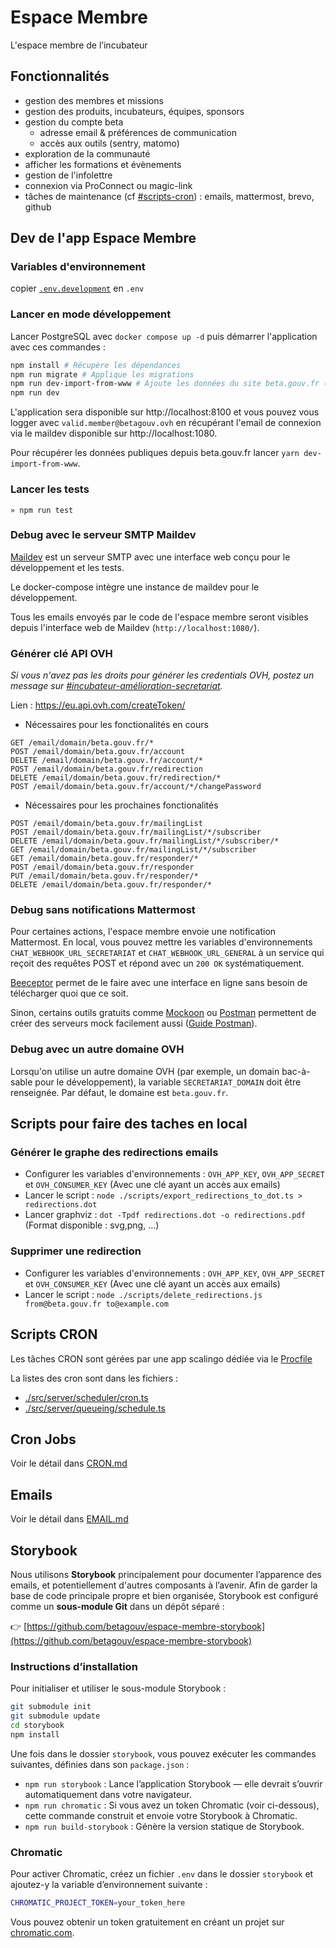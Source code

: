 # Espace Membre

L'espace membre de l’incubateur

## Fonctionnalités

-   gestion des membres et missions
-   gestion des produits, incubateurs, équipes, sponsors
-   gestion du compte beta
    -   adresse email & préférences de communication
    -   accès aux outils (sentry, matomo)
-   exploration de la communauté
-   afficher les formations et évènements
-   gestion de l'infolettre
-   connexion via ProConnect ou magic-link
-   tâches de maintenance (cf [#scripts-cron](#scripts-cron)) : emails, mattermost, brevo, github

## Dev de l'app Espace Membre

### Variables d'environnement

copier [`.env.development`](./.env.development) en `.env`

### Lancer en mode développement

Lancer PostgreSQL avec `docker compose up -d` puis démarrer l'application avec ces commandes :

```sh
npm install # Récupère les dépendances
npm run migrate # Applique les migrations
npm run dev-import-from-www # Ajoute les données du site beta.gouv.fr (utilisateur, produits, incubateurs, ...)
npm run dev
```

L'application sera disponible sur http://localhost:8100 et vous pouvez vous logger avec `valid.member@betagouv.ovh` en récupérant l'email de connexion via le maildev disponible sur http://localhost:1080.

Pour récupérer les données publiques depuis beta.gouv.fr lancer `yarn dev-import-from-www`.

### Lancer les tests

```
» npm run test
```

### Debug avec le serveur SMTP Maildev

[Maildev](http://maildev.github.io/maildev/) est un serveur SMTP avec une interface web conçu pour le développement et les tests.

Le docker-compose intègre une instance de maildev pour le développement.

Tous les emails envoyés par le code de l'espace membre seront visibles depuis l'interface web de Maildev (`http://localhost:1080/`).

### Générer clé API OVH

_Si vous n'avez pas les droits pour générer les credentials OVH, postez un message sur [#incubateur-amélioration-secretariat](https://startups-detat.slack.com/archives/C017J6CUN2V)._

Lien : https://eu.api.ovh.com/createToken/

-   Nécessaires pour les fonctionalités en cours

```
GET /email/domain/beta.gouv.fr/*
POST /email/domain/beta.gouv.fr/account
DELETE /email/domain/beta.gouv.fr/account/*
POST /email/domain/beta.gouv.fr/redirection
DELETE /email/domain/beta.gouv.fr/redirection/*
POST /email/domain/beta.gouv.fr/account/*/changePassword
```

-   Nécessaires pour les prochaines fonctionalités

```
POST /email/domain/beta.gouv.fr/mailingList
POST /email/domain/beta.gouv.fr/mailingList/*/subscriber
DELETE /email/domain/beta.gouv.fr/mailingList/*/subscriber/*
GET /email/domain/beta.gouv.fr/mailingList/*/subscriber
GET /email/domain/beta.gouv.fr/responder/*
POST /email/domain/beta.gouv.fr/responder
PUT /email/domain/beta.gouv.fr/responder/*
DELETE /email/domain/beta.gouv.fr/responder/*
```

### Debug sans notifications Mattermost

Pour certaines actions, l'espace membre envoie une notification Mattermost. En local, vous pouvez mettre les variables d'environnements `CHAT_WEBHOOK_URL_SECRETARIAT` et `CHAT_WEBHOOK_URL_GENERAL` à un service qui reçoit des requêtes POST et répond avec un `200 OK` systématiquement.

[Beeceptor](https://beeceptor.com/) permet de le faire avec une interface en ligne sans besoin de télécharger quoi que ce soit.

Sinon, certains outils gratuits comme [Mockoon](https://mockoon.com/) ou [Postman](https://www.postman.com/) permettent de créer des serveurs mock facilement aussi ([Guide Postman](https://learning.postman.com/docs/designing-and-developing-your-api/mocking-data/setting-up-mock/#creating-mock-servers-in-app)).

### Debug avec un autre domaine OVH

Lorsqu'on utilise un autre domaine OVH (par exemple, un domain bac-à-sable pour le développement), la variable `SECRETARIAT_DOMAIN` doit être renseignée. Par défaut, le domaine est `beta.gouv.fr`.

## Scripts pour faire des taches en local

### Générer le graphe des redirections emails

-   Configurer les variables d'environnements : `OVH_APP_KEY`, `OVH_APP_SECRET` et `OVH_CONSUMER_KEY` (Avec une clé ayant un accès aux emails)
-   Lancer le script : `node ./scripts/export_redirections_to_dot.ts > redirections.dot`
-   Lancer graphviz : `dot -Tpdf redirections.dot -o redirections.pdf` (Format disponible : svg,png, ...)

### Supprimer une redirection

-   Configurer les variables d'environnements : `OVH_APP_KEY`, `OVH_APP_SECRET` et `OVH_CONSUMER_KEY` (Avec une clé ayant un accès aux emails)
-   Lancer le script : `node ./scripts/delete_redirections.js from@beta.gouv.fr to@example.com`

## Scripts CRON

Les tâches CRON sont gérées par une app scalingo dédiée via le [Procfile](./Procfile)

La listes des cron sont dans les fichiers :

-   [./src/server/scheduler/cron.ts](./src/server/scheduler/cron.ts)
-   [./src/server/queueing/schedule.ts](./src/server/queueing/schedule.ts)

## Cron Jobs

Voir le détail dans [CRON.md](./CRON.md)

## Emails

Voir le détail dans [EMAIL.md](./EMAIL.md)

## Storybook

Nous utilisons **Storybook** principalement pour documenter l’apparence des emails, et potentiellement d'autres composants à l’avenir. Afin de garder la base de code principale propre et bien organisée, Storybook est configuré comme un **sous-module Git** dans un dépôt séparé :

👉 [https://github.com/betagouv/espace-membre-storybook](https://github.com/betagouv/espace-membre-storybook)

### Instructions d’installation

Pour initialiser et utiliser le sous-module Storybook :

```bash
git submodule init
git submodule update
cd storybook
npm install
```

Une fois dans le dossier `storybook`, vous pouvez exécuter les commandes suivantes, définies dans son `package.json` :

-   `npm run storybook` : Lance l’application Storybook — elle devrait s’ouvrir automatiquement dans votre navigateur.
-   `npm run chromatic` : Si vous avez un token Chromatic (voir ci-dessous), cette commande construit et envoie votre Storybook à Chromatic.
-   `npm run build-storybook` : Génère la version statique de Storybook.

### Chromatic

Pour activer Chromatic, créez un fichier `.env` dans le dossier `storybook` et ajoutez-y la variable d’environnement suivante :

```bash
CHROMATIC_PROJECT_TOKEN=your_token_here
```

Vous pouvez obtenir un token gratuitement en créant un projet sur [chromatic.com](https://www.chromatic.com).

